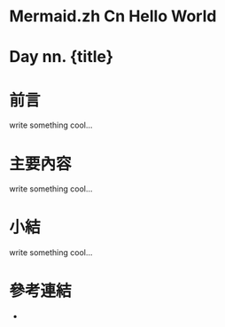 # Mermaid.zh Cn Hello World

# Day nn. {title}

# 前言

write something cool...

# 主要內容

write something cool...

# 小結

write something cool...

# 參考連結

* []()

